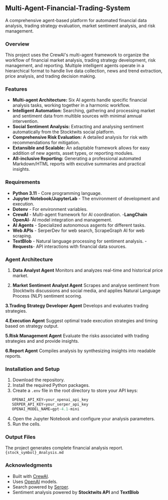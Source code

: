 ## Multi-Agent-Financial-Trading-System

A comprehensive agent-based platform for automated financial data analysis, trading strategy evaluation, market sentiment analysis, and risk management.

### Overview

This project uses the CrewAI's multi-agent framework to organize the workflow of financial market analysis, trading strategy development, risk management, and reporting. Multiple intelligent agents operate in a hierarchical format to handle live data collection, news and trend extraction, price analysis, and trading decision making.

### Features

- **Multi-agent Architecture:** Six AI agents handle specific financial analysis tasks, working together in a harmonic workflow.
- **Intelligent Automation:** Searching, gathering and processing market and sentiment data from multible sources with minimal amnual intervention.
- **Social Sentiment Analysis:** Extracting and analysing sentiment automatically from the Stocktwits social platform.
- **Comprehensive Risk Evaluation:**  A detailed analysis for risk with recommendations for mitigation.
- **Extansible and Scalable:** An adaptable framework allows for easy addition of new agents, asset types, or reporting modules.
- **All-inclusive Reporting:** Generating a professional automated Markdown/HTML reports with excutive summaries and practical insights.

 ### Requirements

- **Python 3.11** - Core programming language.
- **Jupyter Notebook/JupyterLab** - The environment of development and execution.
- **Dotenv** - For environment variables.
- **CrewAI** - Multi-agent framework for AI coordination.
-**LangChain OpenAI**- AI model integration and management.
- **AI Agents** - Specialized autonomous asgents for different tasks.
- **Web APIs** - SerperDev for web search, ScrapeGraph AI for web scraping.
- **TextBlob** - Natural language processing for sentiment analysis.
-**Requests**- API interactions with financial data sources.

### Agent Architecture

1. **Data Analyst Agent** Monitors and analyzes real-time and historical price market.

2. **Market Sentiment Analyst Agent** Scrapes and analyse sentiment from Stocktwits discussions and social media, and applies Natural Language Process (NLP) sentiment scoring.

**3.Trading Strategy Developer Agent** Develops and evaluates trading strategies.

**4.Execution Agent** Suggest optimal trade execution strategies and timing based on strategy output.

**5.Risk Management Agent** Evaluate the risks associated with trading strategies and and provide insights.

**6.Report Agent** Compiles analysis by synthesizing insights into readable reports.

### Installation and Setup

1. Download the repository.
2. Install the required Python packages.
3. Create a `.env` file in the root directory to store your API keys:
```python
   OPENAI_API_KEY=your_openai_api_key
   SERPER_API_KEY=your_serper_api_key
   OPENAI_MODEL_NAME=gpt-4.1-mini
```
4. Open the Jupyter Notebook and configure your analysis parameters.
5. Run the cells.

### Output Files

The project generates complete financial analysis report. 
 `{stock_symbol}_Analysis.md` 

###  Acknowledgments

- Built with [CrewAI](https://www.crewai.com). 
- Uses [OpenAI](https://openai.com) models.  
- Search powered by [Serper](https://serper.dev).
- Sentiment analysis powered by **Stocktwits API** and **TextBlob**
